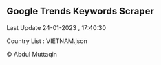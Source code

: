 

## Google Trends Keywords Scraper 
 
Last Update 24-01-2023 , 17:40:30

Country List :
VIETNAM.json



© Abdul Muttaqin 
